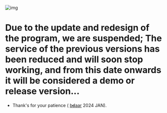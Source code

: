 ![img](https://github.com/bdaar/Anti-Sanction/blob/main/UI-UX/update.png)

# Due to the update and redesign of the program, we are suspended; The service of the previous versions has been reduced and will soon stop working, and from this date onwards it will be considered a demo or release version...

+ Thank's for your patience ( [b̴d̴aar](https://github.com/bdaar) 2024 JAN).
